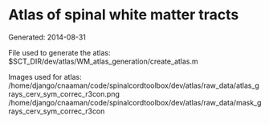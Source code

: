 # Atlas of spinal white matter tracts

Generated: 2014-08-31

File used to generate the atlas:
$SCT_DIR/dev/atlas/WM_atlas_generation/create_atlas.m

Images used for atlas:
/home/django/cnaaman/code/spinalcordtoolbox/dev/atlas/raw_data/atlas_grays_cerv_sym_correc_r3con.png
/home/django/cnaaman/code/spinalcordtoolbox/dev/atlas/raw_data/mask_grays_cerv_sym_correc_r3con
